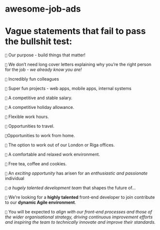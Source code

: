 # awesome-job-ads

# Vague statements that fail to pass the bullshit test:

`💩` Our purpose - build things that matter!

`💩` We don’t need long cover letters explaining why you’re the right person for the job - *we already know you are!*

`💩` Incredibly fun colleagues

`💩` Super fun projects - web apps, mobile apps, internal systems

`💩` A competitive and stable salary.

`💩` A competitive holiday allowance.

`💩` Flexible work hours.

`💩` Opportunities to travel.

`💩`Opportunities to work from home.

`💩` The option to work out of our London or Riga offices.

`💩` A comfortable and relaxed work environment.

`💩` Free tea, coffee and cookies.

`💩` An *exciting opportunity* has arisen for an *enthusiastic and passionate* individual 

`💩` *a hugely talented development team* that shapes the future of...

`💩` We're looking for a **highly talented** front-end developer to join contribute to our **dynamic Agile environment**. 

`💩` You will be expected to *align with our front-end processes and those of the wider organisational strategy, driving continuous improvement efforts and inspiring the team to technically innovate and improve their standards.*

